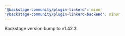 ```yaml
---
'@backstage-community/plugin-linkerd': minor
'@backstage-community/plugin-linkerd-backend': minor
---
```


Backstage version bump to v1.42.3
